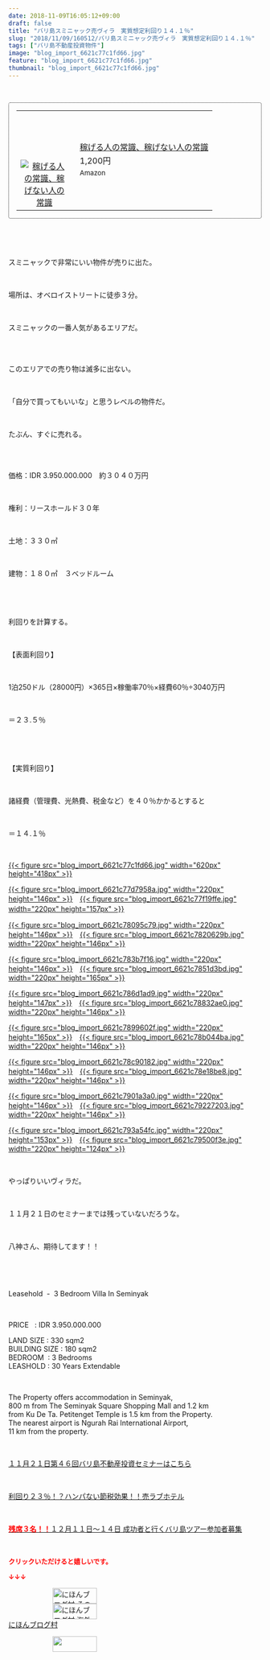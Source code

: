 ```yaml
---
date: 2018-11-09T16:05:12+09:00
draft: false
title: "バリ島スミニャック売ヴィラ　実質想定利回り１４.１％"
slug: "2018/11/09/160512/バリ島スミニャック売ヴィラ　実質想定利回り１４.１％"
tags: ["バリ島不動産投資物件"]
image: "blog_import_6621c77c1fd66.jpg"
feature: "blog_import_6621c77c1fd66.jpg"
thumbnail: "blog_import_6621c77c1fd66.jpg"
---
```

<p> </p><div contenteditable="false" style="padding: 15px; border-radius: 4px; border: 1px dotted currentColor; border-image: none;"><table border="0" cellpadding="0" cellspacing="0" style="margin: 0px; table-layout: fixed;" width="100%">	<tbody width="100%">		<tr>			<td aligin="center" style="vertical-align: middle;" width="95"><span style="text-align: center; display: block;"><a alt0="AmebaAffiliate" alt1="稼げる人の常識、稼げない人の常識" alt2="Amazon" alt3="https://images-fe.ssl-images-amazon.com/images/I/51Ft8zEBpkL._SL160_.jpg" alt4="1" href="4802110227?SubscriptionId=AKIAJLD6FH2TADXIQKDQ&amp;tag=amebablog-a2371184-22&amp;linkCode=xm2&amp;camp=2025&amp;creative=165953&amp;creativeASIN=4802110227" target="_blank"><img alt="稼げる人の常識、稼げない人の常識" border="0" data-img="affiliate" src="data:image/svg+xml;charset=utf-8,%3Csvg%20xmlns%3D%22http%3A%2F%2Fwww.w3.org%2F2000%2Fsvg%22%20title%3D%22Placeholder%20for%20Images%22%20role%3D%22presentation%22%20viewBox%3D%220%200%201%201%22%20%2F%3E" style="margin: 0px; vertical-align: middle; max-width: 95px;" data-src="https://images-fe.ssl-images-amazon.com/images/I/51Ft8zEBpkL._SL160_.jpg"/><noscript><img alt="稼げる人の常識、稼げない人の常識" border="0" data-img="affiliate" src="https://images-fe.ssl-images-amazon.com/images/I/51Ft8zEBpkL._SL160_.jpg" style="margin: 0px; vertical-align: middle; max-width: 95px;"></noscript></a></span></td>			<td style="line-height: 1.5; padding-left: 15px; vertical-align: middle;"><a alt0="AmebaAffiliate" alt1="稼げる人の常識、稼げない人の常識" alt2="Amazon" alt3="https://images-fe.ssl-images-amazon.com/images/I/51Ft8zEBpkL._SL160_.jpg" alt4="1" href="4802110227?SubscriptionId=AKIAJLD6FH2TADXIQKDQ&amp;tag=amebablog-a2371184-22&amp;linkCode=xm2&amp;camp=2025&amp;creative=165953&amp;creativeASIN=4802110227" target="_blank">稼げる人の常識、稼げない人の常識</a>			<div style="padding: 3px 0px;">1,200円</div>			<div style="font-size: 0.83em;">Amazon</div></td>		</tr>	</tbody></table></div><p> </p><p> </p><p>スミニャックで非常にいい物件が売りに出た。</p><p> </p><p>場所は、オベロイストリートに徒歩３分。</p><p> </p><p>スミニャックの一番人気があるエリアだ。</p><p> </p><p><br/>このエリアでの売り物は滅多に出ない。</p><p> </p><p>「自分で買ってもいいな」と思うレベルの物件だ。</p><p> </p><p>たぶん、すぐに売れる。</p><p> </p><p><br/>価格：IDR 3.950.000.000　約３０４０万円</p><p> </p><p>権利：リースホールド３０年</p><p> </p><p>土地：３３０㎡</p><p> </p><p>建物：１８０㎡　３ベッドルーム</p><p> </p><p> </p><p>利回りを計算する。</p><p> </p><p>【表面利回り】</p><p> </p><p>1泊250ドル（28000円）×365日×稼働率70％×経費60％÷3040万円</p><p> </p><p>＝２３.５％</p><p> </p><p> </p><p>【実質利回り】</p><p> </p><p>諸経費（管理費、光熱費、税金など）を４０％かかるとすると</p><p> </p><p>＝１４.１％</p><p> </p><p><a href="blog_import_6621c77c1fd66.jpg">{{< figure src="blog_import_6621c77c1fd66.jpg" width="620px" height="418px" >}}</a></p><p><a href="blog_import_6621c77d7958a.jpg">{{< figure src="blog_import_6621c77d7958a.jpg" width="220px" height="146px" >}}</a>　<a href="blog_import_6621c77f19ffe.jpg">{{< figure src="blog_import_6621c77f19ffe.jpg" width="220px" height="157px" >}}</a>　</p><p><a href="blog_import_6621c78095c79.jpg">{{< figure src="blog_import_6621c78095c79.jpg" width="220px" height="146px" >}}</a>　<a href="blog_import_6621c7820629b.jpg">{{< figure src="blog_import_6621c7820629b.jpg" width="220px" height="146px" >}}</a></p><p><a href="blog_import_6621c783b7f16.jpg">{{< figure src="blog_import_6621c783b7f16.jpg" width="220px" height="146px" >}}</a>　<a href="blog_import_6621c7851d3bd.jpg">{{< figure src="blog_import_6621c7851d3bd.jpg" width="220px" height="165px" >}}</a></p><p><a href="blog_import_6621c786d1ad9.jpg">{{< figure src="blog_import_6621c786d1ad9.jpg" width="220px" height="147px" >}}</a>　<a href="blog_import_6621c78832ae0.jpg">{{< figure src="blog_import_6621c78832ae0.jpg" width="220px" height="146px" >}}</a></p><p><a href="blog_import_6621c7899602f.jpg">{{< figure src="blog_import_6621c7899602f.jpg" width="220px" height="165px" >}}</a>　<a href="blog_import_6621c78b044ba.jpg">{{< figure src="blog_import_6621c78b044ba.jpg" width="220px" height="146px" >}}</a></p><p><a href="blog_import_6621c78c90182.jpg">{{< figure src="blog_import_6621c78c90182.jpg" width="220px" height="146px" >}}</a>　<a href="blog_import_6621c78e18be8.jpg">{{< figure src="blog_import_6621c78e18be8.jpg" width="220px" height="146px" >}}</a></p><p><a href="blog_import_6621c7901a3a0.jpg">{{< figure src="blog_import_6621c7901a3a0.jpg" width="220px" height="146px" >}}</a>　<a href="blog_import_6621c79227203.jpg">{{< figure src="blog_import_6621c79227203.jpg" width="220px" height="146px" >}}</a></p><p><a href="blog_import_6621c793a54fc.jpg">{{< figure src="blog_import_6621c793a54fc.jpg" width="220px" height="153px" >}}</a>　<a href="blog_import_6621c79500f3e.jpg">{{< figure src="blog_import_6621c79500f3e.jpg" width="220px" height="124px" >}}</a></p><p> </p><p>やっぱりいいヴィラだ。</p><p> </p><p>１１月２１日のセミナーまでは残っていないだろうな。</p><p> </p><p>八神さん、期待してます！！</p><p> </p><p> </p><p>Leasehold  -  3 Bedroom Villa In Seminyak</p><p> </p><p>PRICE   : IDR 3.950.000.000</p><p>LAND SIZE : 330 sqm2<br/>BUILDING SIZE : 180 sqm2<br/>BEDROOM  : 3 Bedrooms<br/>LEASHOLD : 30 Years Extendable</p><p> </p><p>The Property offers accommodation in Seminyak,<br/>800 m from The Seminyak Square Shopping Mall and 1.2 km<br/>from Ku De Ta. Petitenget Temple is 1.5 km from the Property.<br/>The nearest airport is Ngurah Rai International Airport,<br/>11 km from the property.</p><p> </p><p><a href="iin.co.jp" target="_blank">１１月２１日第４６回バリ島不動産投資セミナーはこちら</a></p><p> </p><p><a href="entry-12416230297.html#_=_" target="_blank">利回り２３％！？ハンパない節税効果！！売ラブホテル</a></p><p> </p><p><a href="entry-12410059910.html" target="_blank"><span style="font-weight: bold;"><span style="color: rgb(255, 0, 0);">残席３名！！</span></span>１２月１１日～１４日 成功者と行くバリ島ツアー参加者募集</a></p><p> </p><p><font color="#ff0000" size="2"><strong>クリックいただけると嬉しいです。</strong></font></p><p><font color="#ff0000" size="2"><strong>↓↓↓</strong></font></p><p><a href="ranking.html?p_cid=01260127" id="&amp;blogmura_banner" target="_blank"><img alt="にほんブログ村 その他生活ブログ 不動産投資へ" border="0" height="31" src="data:image/svg+xml;charset=utf-8,%3Csvg%20xmlns%3D%22http%3A%2F%2Fwww.w3.org%2F2000%2Fsvg%22%20title%3D%22Placeholder%20for%20Images%22%20role%3D%22presentation%22%20viewBox%3D%220%200%2088%2031%22%20%2F%3E" width="88" data-src="https://img-proxy.blog-video.jp/images?url=http%3A%2F%2Flife.blogmura.com%2Fhudousantoushi%2Fimg%2Fhudousantoushi88_31.gif" style="aspect-ratio: auto 88 / 31;"/><noscript><img alt="にほんブログ村 その他生活ブログ 不動産投資へ" border="0" height="31" src="https://img-proxy.blog-video.jp/images?url=http%3A%2F%2Flife.blogmura.com%2Fhudousantoushi%2Fimg%2Fhudousantoushi88_31.gif" width="88"></noscript></a><br/><a href="ranking.html?p_cid=01260127" target="_blank"><img alt="にほんブログ村 海外生活ブログ バリ島情報へ" border="0" height="31" src="data:image/svg+xml;charset=utf-8,%3Csvg%20xmlns%3D%22http%3A%2F%2Fwww.w3.org%2F2000%2Fsvg%22%20title%3D%22Placeholder%20for%20Images%22%20role%3D%22presentation%22%20viewBox%3D%220%200%2088%2031%22%20%2F%3E" width="88" data-src="https://img-proxy.blog-video.jp/images?url=http%3A%2F%2Foverseas.blogmura.com%2Fbali%2Fimg%2Fbali88_31.gif" style="aspect-ratio: auto 88 / 31;"/><noscript><img alt="にほんブログ村 海外生活ブログ バリ島情報へ" border="0" height="31" src="https://img-proxy.blog-video.jp/images?url=http%3A%2F%2Foverseas.blogmura.com%2Fbali%2Fimg%2Fbali88_31.gif" width="88"></noscript></a><br/><a href="ranking.html?p_cid=01260127" target="_blank">にほんブログ村</a></p><p><a href="link.php?1804582" title="人気ブログランキングへ"><img border="0" height="31" src="data:image/svg+xml;charset=utf-8,%3Csvg%20xmlns%3D%22http%3A%2F%2Fwww.w3.org%2F2000%2Fsvg%22%20title%3D%22Placeholder%20for%20Images%22%20role%3D%22presentation%22%20viewBox%3D%220%200%2088%2031%22%20%2F%3E" width="88" data-src="https://blog.with2.net/img/banner/banner_22.gif" style="aspect-ratio: auto 88 / 31;"/><noscript><img border="0" height="31" src="https://blog.with2.net/img/banner/banner_22.gif" width="88"></noscript></a></p><p> </p>

